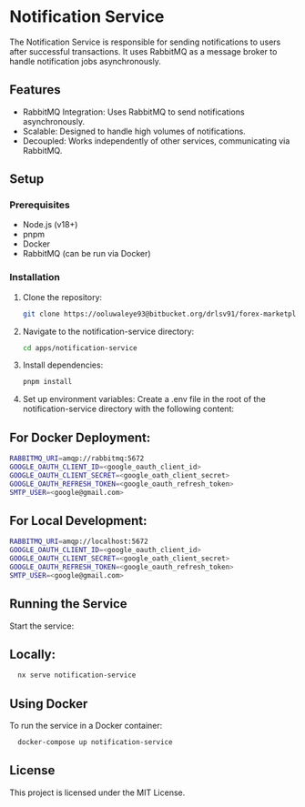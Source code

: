 # Notification Service

The Notification Service is responsible for sending notifications to users after successful transactions. It uses RabbitMQ as a message broker to handle notification jobs asynchronously.

## Features

- RabbitMQ Integration: Uses RabbitMQ to send notifications asynchronously.
- Scalable: Designed to handle high volumes of notifications.
- Decoupled: Works independently of other services, communicating via RabbitMQ.

## Setup

### Prerequisites

- Node.js (v18+)
- pnpm
- Docker
- RabbitMQ (can be run via Docker)

### Installation

1. Clone the repository:
   ```bash
   git clone https://ooluwaleye93@bitbucket.org/drlsv91/forex-marketplace.git
   ```
2. Navigate to the notification-service directory:
   ```bash
   cd apps/notification-service
   ```
3. Install dependencies:
   ```bash
   pnpm install
   ```
4. Set up environment variables:
   Create a .env file in the root of the notification-service directory with the following content:

## For Docker Deployment:

```bash
RABBITMQ_URI=amqp://rabbitmq:5672
GOOGLE_OAUTH_CLIENT_ID=<google_oauth_client_id>
GOOGLE_OAUTH_CLIENT_SECRET=<google_oath_client_secret>
GOOGLE_OAUTH_REFRESH_TOKEN=<google_oauth_refresh_token>
SMTP_USER=<google@gmail.com>
```

## For Local Development:

```bash
RABBITMQ_URI=amqp://localhost:5672
GOOGLE_OAUTH_CLIENT_ID=<google_oauth_client_id>
GOOGLE_OAUTH_CLIENT_SECRET=<google_oath_client_secret>
GOOGLE_OAUTH_REFRESH_TOKEN=<google_oauth_refresh_token>
SMTP_USER=<google@gmail.com>
```

## Running the Service

Start the service:

## Locally:

```bash
  nx serve notification-service
```

## Using Docker

To run the service in a Docker container:

```bash
  docker-compose up notification-service
```

## License

This project is licensed under the MIT License.
